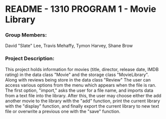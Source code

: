 # README - 1310 PROGRAM 1 - Movie Library

### Group Members: 
David "Slate" Lee,
Travis Mehaffy,
Tymon Harvey,
Shane Brow

### Project Description:
This project holds information for movies (title,
director, release date, IMDB rating) in the data
class "Movie" and the storage class "MovieLibrary". 
Along with reviews being store in the data class "Review"
The user can access various options from the menu
which appears when the file is ran. The first option,
"import," asks the user for a file name, and imports
data from a text file into the library. After this,
the user may choose either the add another movie to
the library with the "add" function, print the
current library with the "display" function, and
finally export the current library to new text file
or overwrite a previous one with the "save" function.
